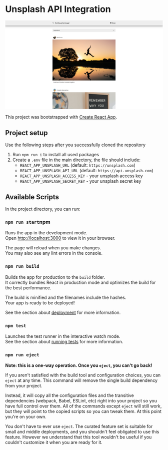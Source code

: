 # Unsplash API Integration

![Preview](./preview.png)

This project was bootstrapped with [Create React App](https://github.com/facebook/create-react-app).

## Project setup

Use the following steps after you successfully cloned the repository
1) Run `npm run i` to install all used packages
2) Create a `.env` file in the main directory, the file should include:
    - `REACT_APP_UNSPLASH_URL` (default: `https://unsplash.com`)
    - `REACT_APP_UNSPLASH_API_URL` (default: `https://api.unsplash.com`)
    - `REACT_APP_UNSPLASH_ACCESS_KEY` - your unsplash access key
    - `REACT_APP_UNSPLASH_SECRET_KEY` - your unsplash secret key

## Available Scripts

In the project directory, you can run:

### `npm run start`npm

Runs the app in the development mode.\
Open [http://localhost:3000](http://localhost:3000) to view it in your browser.

The page will reload when you make changes.\
You may also see any lint errors in the console.

### `npm run build`

Builds the app for production to the `build` folder.\
It correctly bundles React in production mode and optimizes the build for the best performance.

The build is minified and the filenames include the hashes.\
Your app is ready to be deployed!

See the section about [deployment](https://facebook.github.io/create-react-app/docs/deployment) for more information.

### `npm test`

Launches the test runner in the interactive watch mode.\
See the section about [running tests](https://facebook.github.io/create-react-app/docs/running-tests) for more information.

### `npm run eject`

**Note: this is a one-way operation. Once you `eject`, you can't go back!**

If you aren't satisfied with the build tool and configuration choices, you can `eject` at any time. This command will remove the single build dependency from your project.

Instead, it will copy all the configuration files and the transitive dependencies (webpack, Babel, ESLint, etc) right into your project so you have full control over them. All of the commands except `eject` will still work, but they will point to the copied scripts so you can tweak them. At this point you're on your own.

You don't have to ever use `eject`. The curated feature set is suitable for small and middle deployments, and you shouldn't feel obligated to use this feature. However we understand that this tool wouldn't be useful if you couldn't customize it when you are ready for it.
